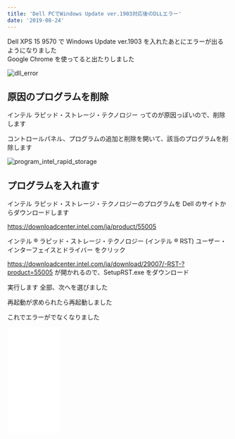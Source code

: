 ```yaml
---
title: 'Dell PCでWindows Update ver.1903対応後のDLLエラー'
date: '2019-08-24'
---
```


Dell XPS 15 9570 で Windows Update ver.1903 を入れたあとにエラーが出るようになりました  
Google Chrome を使ってると出たりしました

![dll_error](/dell-dll-error-intel-optane/dll_error.png)

## 原因のプログラムを削除

インテル ラピッド・ストレージ・テクノロジー
ってのが原因っぽいので、削除します

コントロールパネル、プログラムの追加と削除を開いて、該当のプログラムを削除します

![program_intel_rapid_storage](/dell-dll-error-intel-optane/program_intel_rapid_storage.png)

## プログラムを入れ直す

インテル ラピッド・ストレージ・テクノロジーのプログラムを Dell のサイトからダウンロードします

https://downloadcenter.intel.com/ja/product/55005

インテル ® ラピッド・ストレージ・テクノロジー (インテル ® RST) ユーザー・インターフェイスとドライバー をクリック

https://downloadcenter.intel.com/ja/download/29007/-RST-?product=55005
が開かれるので、SetupRST.exe をダウンロード

実行します
全部、次へを選びました

再起動が求められたら再起動しました

これでエラーがでなくなりました

<iframe style="width:120px;height:240px;" marginwidth="0" marginheight="0" scrolling="no" frameborder="0" src="//rcm-fe.amazon-adsystem.com/e/cm?lt1=_blank&bc1=000000&IS2=1&bg1=FFFFFF&fc1=000000&lc1=0000FF&t=freks-22&language=ja_JP&o=9&p=8&l=as4&m=amazon&f=ifr&ref=as_ss_li_til&asins=B07N82R4XZ&linkId=569a7370726cfa23b771694428927ddf"></iframe>
